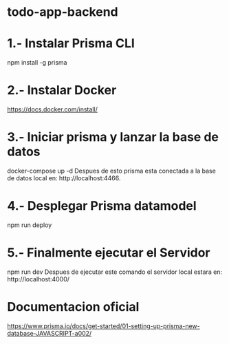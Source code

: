 # todo-app-backend

# 1.- Instalar Prisma CLI
npm install -g prisma
# 2.- Instalar Docker
https://docs.docker.com/install/
# 3.- Iniciar prisma y lanzar la base de datos
docker-compose up -d
Despues de esto prisma esta conectada a la base de datos local en: http://localhost:4466.
# 4.- Desplegar Prisma datamodel
npm run deploy
# 5.- Finalmente ejecutar el Servidor
npm run dev
Despues de ejecutar este comando
el servidor local estara en: http://localhost:4000/

# Documentacion oficial
https://www.prisma.io/docs/get-started/01-setting-up-prisma-new-database-JAVASCRIPT-a002/
